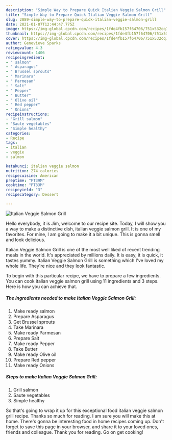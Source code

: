 ```yaml
---
description: "Simple Way to Prepare Quick Italian Veggie Salmon Grill"
title: "Simple Way to Prepare Quick Italian Veggie Salmon Grill"
slug: 2889-simple-way-to-prepare-quick-italian-veggie-salmon-grill
date: 2021-01-07T12:44:47.775Z
image: https://img-global.cpcdn.com/recipes/1fde4fb157f64706/751x532cq70/italian-veggie-salmon-grill-recipe-main-photo.jpg
thumbnail: https://img-global.cpcdn.com/recipes/1fde4fb157f64706/751x532cq70/italian-veggie-salmon-grill-recipe-main-photo.jpg
cover: https://img-global.cpcdn.com/recipes/1fde4fb157f64706/751x532cq70/italian-veggie-salmon-grill-recipe-main-photo.jpg
author: Genevieve Sparks
ratingvalue: 4.3
reviewcount: 1406
recipeingredient:
- " salmon"
- " Asparagus"
- " Brussel sprouts"
- " Marinara"
- " Parmesan"
- " Salt"
- " Pepper"
- " Butter"
- " Olive oil"
- " Red pepper"
- " Onions"
recipeinstructions:
- "Grill salmon"
- "Saute vegetables"
- "Simple healthy"
categories:
- Recipe
tags:
- italian
- veggie
- salmon

katakunci: italian veggie salmon 
nutrition: 274 calories
recipecuisine: American
preptime: "PT39M"
cooktime: "PT33M"
recipeyield: "3"
recipecategory: Dessert

---
```



![Italian Veggie Salmon Grill](https://img-global.cpcdn.com/recipes/1fde4fb157f64706/751x532cq70/italian-veggie-salmon-grill-recipe-main-photo.jpg)

Hello everybody, it is Jim, welcome to our recipe site. Today, I will show you a way to make a distinctive dish, italian veggie salmon grill. It is one of my favorites. For mine, I am going to make it a bit unique. This is gonna smell and look delicious.



Italian Veggie Salmon Grill is one of the most well liked of recent trending meals in the world. It's appreciated by millions daily. It is easy, it is quick, it tastes yummy. Italian Veggie Salmon Grill is something which I've loved my whole life. They're nice and they look fantastic.


To begin with this particular recipe, we have to prepare a few ingredients. You can cook italian veggie salmon grill using 11 ingredients and 3 steps. Here is how you can achieve that.

<!--inarticleads1-->

##### The ingredients needed to make Italian Veggie Salmon Grill:

1. Make ready  salmon
1. Prepare  Asparagus
1. Get  Brussel sprouts
1. Take  Marinara
1. Make ready  Parmesan
1. Prepare  Salt
1. Make ready  Pepper
1. Take  Butter
1. Make ready  Olive oil
1. Prepare  Red pepper
1. Make ready  Onions




<!--inarticleads2-->

##### Steps to make Italian Veggie Salmon Grill:

1. Grill salmon
1. Saute vegetables
1. Simple healthy




So that's going to wrap it up for this exceptional food italian veggie salmon grill recipe. Thanks so much for reading. I am sure you will make this at home. There's gonna be interesting food in home recipes coming up. Don't forget to save this page in your browser, and share it to your loved ones, friends and colleague. Thank you for reading. Go on get cooking!
